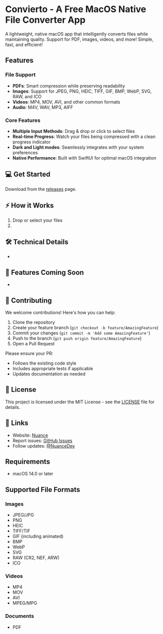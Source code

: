# Convierto - A Free MacOS Native File Converter App

A lightweight, native macOS app that intelligently converts files while maintaining quality. Support for PDF, images, videos, and more! Simple, fast, and efficient!

## Features

### File Support

- **PDFs**: Smart compression while preserving readability
- **Images**: Support for JPEG, PNG, HEIC, TIFF, GIF, BMP, WebP, SVG, RAW, and ICO
- **Videos**: MP4, MOV, AVI, and other common formats
- **Audio**: M4V, WAV, MP3, AIFF

### Core Features

- **Multiple Input Methods**: Drag & drop or click to select files
- **Real-time Progress**: Watch your files being compressed with a clean progress indicator
- **Dark and Light modes**: Seamlessly integrates with your system preferences
- **Native Performance**: Built with SwiftUI for optimal macOS integration

## 💻 Get Started

Download from the [releases](https://github.com/nuance-dev/Convierto/releases/) page.

## ⚡️ How it Works

1. Drop or select your files
2.

## 🛠 Technical Details

-

## 🔮 Features Coming Soon

-

## 🤝 Contributing

We welcome contributions! Here's how you can help:

1. Clone the repository
2. Create your feature branch (`git checkout -b feature/AmazingFeature`)
3. Commit your changes (`git commit -m 'Add some AmazingFeature'`)
4. Push to the branch (`git push origin feature/AmazingFeature`)
5. Open a Pull Request

Please ensure your PR:

- Follows the existing code style
- Includes appropriate tests if applicable
- Updates documentation as needed

## 📝 License

This project is licensed under the MIT License - see the [LICENSE](LICENSE) file for details.

## 🔗 Links

- Website: [Nuance](https://nuanc.me)
- Report issues: [GitHub Issues](https://github.com/nuance-dev/Convierto/issues)
- Follow updates: [@NuanceDev](https://twitter.com/Nuancedev)

## Requirements

- macOS 14.0 or later

## Supported File Formats

### Images

- JPEG/JPG
- PNG
- HEIC
- TIFF/TIF
- GIF (including animated)
- BMP
- WebP
- SVG
- RAW (CR2, NEF, ARW)
- ICO

### Videos

- MP4
- MOV
- AVI
- MPEG/MPG

### Documents

- PDF
